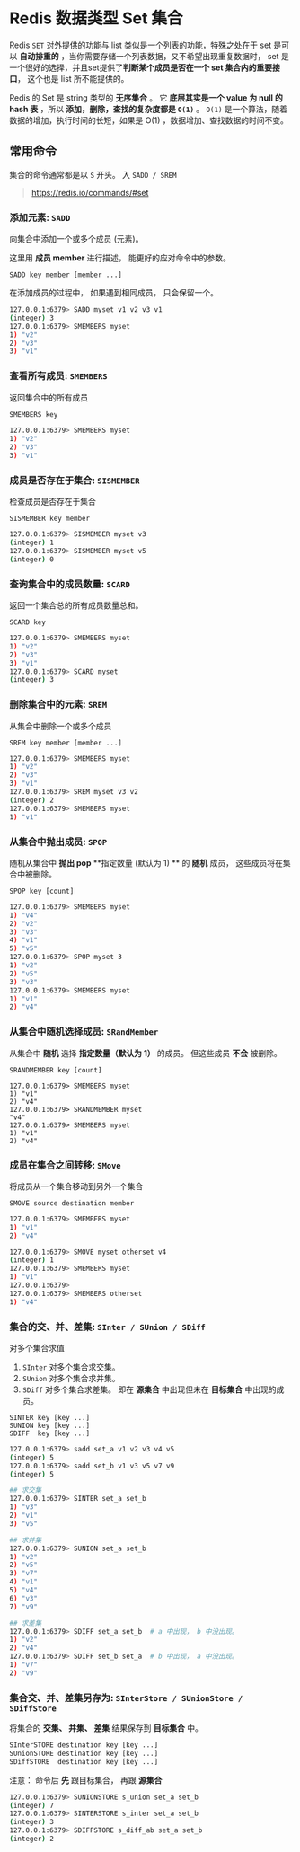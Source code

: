 # Redis 数据类型 Set 集合

Redis  `SET` 对外提供的功能与 list 类似是一个列表的功能，特殊之处在于 set 是可以 **自动排重的** ，当你需要存储一个列表数据，又不希望出现重复数据时， set 是一个很好的选择，并且set提供了**判断某个成员是否在一个 set 集合内的重要接口**， 这个也是 list 所不能提供的。

Redis 的 Set 是 string 类型的 **无序集合** 。 它 **底层其实是一个 value 为 null 的 hash 表** ，所以 **添加，删除，查找的复杂度都是 `O(1)`** 。 `O(1)` 是一个算法，随着数据的增加，执行时间的长短，如果是 O(1) ，数据增加、查找数据的时间不变。


## 常用命令

集合的命令通常都是以 `S` 开头。 入 `SADD / SREM`

> https://redis.io/commands/#set


### 添加元素: `SADD`

向集合中添加一个或多个成员 (元素)。 

这里用 **成员 member** 进行描述， 能更好的应对命令中的参数。

```
SADD key member [member ...]
```

在添加成员的过程中， 如果遇到相同成员， 只会保留一个。

```bash
127.0.0.1:6379> SADD myset v1 v2 v3 v1
(integer) 3
127.0.0.1:6379> SMEMBERS myset
1) "v2"
2) "v3"
3) "v1"
```

### 查看所有成员: `SMEMBERS`

返回集合中的所有成员


```bash
SMEMBERS key
```

```bash
127.0.0.1:6379> SMEMBERS myset
1) "v2"
2) "v3"
3) "v1"
```

### 成员是否存在于集合: `SISMEMBER`

检查成员是否存在于集合

```
SISMEMBER key member
```

```bash
127.0.0.1:6379> SISMEMBER myset v3
(integer) 1
127.0.0.1:6379> SISMEMBER myset v5
(integer) 0
```

### 查询集合中的成员数量: `SCARD`

返回一个集合总的所有成员数量总和。

```
SCARD key
```

```bash
127.0.0.1:6379> SMEMBERS myset
1) "v2"
2) "v3"
3) "v1"
127.0.0.1:6379> SCARD myset
(integer) 3
```

### 删除集合中的元素: `SREM`

从集合中删除一个或多个成员

```
SREM key member [member ...]
```

```bash
127.0.0.1:6379> SMEMBERS myset
1) "v2"
2) "v3"
3) "v1"
127.0.0.1:6379> SREM myset v3 v2
(integer) 2
127.0.0.1:6379> SMEMBERS myset
1) "v1"
```

### 从集合中抛出成员: `SPOP`

随机从集合中 **抛出 pop** **指定数量 (默认为 1) ** 的 **随机** 成员， 这些成员将在集合中被删除。

```
SPOP key [count]
```

```bash
127.0.0.1:6379> SMEMBERS myset
1) "v4"
2) "v2"
3) "v3"
4) "v1"
5) "v5"
127.0.0.1:6379> SPOP myset 3
1) "v2"
2) "v5"
3) "v3"
127.0.0.1:6379> SMEMBERS myset
1) "v1"
2) "v4"
```


### 从集合中随机选择成员: `SRandMember`

从集合中 **随机** 选择 **指定数量（默认为 1）** 的成员。 但这些成员 **不会** 被删除。

```
SRANDMEMBER key [count]
```


```
127.0.0.1:6379> SMEMBERS myset
1) "v1"
2) "v4"
127.0.0.1:6379> SRANDMEMBER myset
"v4"
127.0.0.1:6379> SMEMBERS myset
1) "v1"
2) "v4"
```


### 成员在集合之间转移: `SMove`

将成员从一个集合移动到另外一个集合

```
SMOVE source destination member
```


```bash
127.0.0.1:6379> SMEMBERS myset
1) "v1"
2) "v4"

127.0.0.1:6379> SMOVE myset otherset v4
(integer) 1
127.0.0.1:6379> SMEMBERS myset
1) "v1"
127.0.0.1:6379>
127.0.0.1:6379> SMEMBERS otherset
1) "v4"
```


### 集合的交、并、差集: `SInter / SUnion / SDiff`

对多个集合求值

1. `SInter` 对多个集合求交集。
2. `SUnion` 对多个集合求并集。
3. `SDiff` 对多个集合求差集。 即在 **源集合** 中出现但未在 **目标集合** 中出现的成员。

```
SINTER key [key ...]
SUNION key [key ...]
SDIFF  key [key ...]
```

```bash
127.0.0.1:6379> sadd set_a v1 v2 v3 v4 v5
(integer) 5
127.0.0.1:6379> sadd set_b v1 v3 v5 v7 v9
(integer) 5

## 求交集
127.0.0.1:6379> SINTER set_a set_b
1) "v3"
2) "v1"
3) "v5"

## 求并集
127.0.0.1:6379> SUNION set_a set_b
1) "v2"
2) "v5"
3) "v7"
4) "v1"
5) "v4"
6) "v3"
7) "v9"

## 求差集
127.0.0.1:6379> SDIFF set_a set_b  # a 中出现， b 中没出现。
1) "v2"
2) "v4"
127.0.0.1:6379> SDIFF set_b set_a  # b 中出现， a 中没出现。
1) "v7"
2) "v9"
```

### 集合交、并、差集另存为: `SInterStore / SUnionStore / SDiffStore`

将集合的 **交集、 并集、 差集** 结果保存到 **目标集合** 中。

```bash
SInterSTORE destination key [key ...]
SUnionSTORE destination key [key ...]
SDiffSTORE  destination key [key ...]
```

注意： 命令后 **先** 跟目标集合， 再跟 **源集合**

```bash
127.0.0.1:6379> SUNIONSTORE s_union set_a set_b
(integer) 7
127.0.0.1:6379> SINTERSTORE s_inter set_a set_b
(integer) 3
127.0.0.1:6379> SDIFFSTORE s_diff_ab set_a set_b
(integer) 2
```